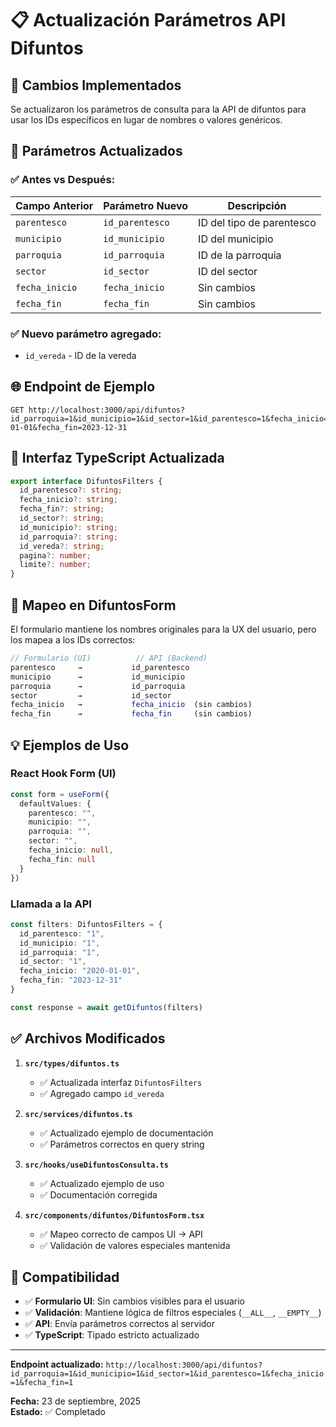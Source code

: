 # 📋 Actualización Parámetros API Difuntos

## 🎯 Cambios Implementados

Se actualizaron los parámetros de consulta para la API de difuntos para usar los IDs específicos en lugar de nombres o valores genéricos.

## 🔧 Parámetros Actualizados

### ✅ Antes vs Después:

| Campo Anterior | Parámetro Nuevo | Descripción |
|---------------|-----------------|-------------|
| `parentesco` | `id_parentesco` | ID del tipo de parentesco |
| `municipio` | `id_municipio` | ID del municipio |
| `parroquia` | `id_parroquia` | ID de la parroquia |
| `sector` | `id_sector` | ID del sector |
| `fecha_inicio` | `fecha_inicio` | Sin cambios |
| `fecha_fin` | `fecha_fin` | Sin cambios |

### ✅ Nuevo parámetro agregado:
- `id_vereda` - ID de la vereda

## 🌐 Endpoint de Ejemplo

```
GET http://localhost:3000/api/difuntos?id_parroquia=1&id_municipio=1&id_sector=1&id_parentesco=1&fecha_inicio=2020-01-01&fecha_fin=2023-12-31
```

## 📝 Interfaz TypeScript Actualizada

```typescript
export interface DifuntosFilters {
  id_parentesco?: string;
  fecha_inicio?: string;
  fecha_fin?: string;
  id_sector?: string;
  id_municipio?: string;
  id_parroquia?: string;
  id_vereda?: string;
  pagina?: number;
  limite?: number;
}
```

## 🔄 Mapeo en DifuntosForm

El formulario mantiene los nombres originales para la UX del usuario, pero los mapea a los IDs correctos:

```typescript
// Formulario (UI)          // API (Backend)
parentesco     →           id_parentesco
municipio      →           id_municipio  
parroquia      →           id_parroquia
sector         →           id_sector
fecha_inicio   →           fecha_inicio  (sin cambios)
fecha_fin      →           fecha_fin     (sin cambios)
```

## 💡 Ejemplos de Uso

### React Hook Form (UI)
```typescript
const form = useForm({
  defaultValues: {
    parentesco: "",
    municipio: "",
    parroquia: "", 
    sector: "",
    fecha_inicio: null,
    fecha_fin: null
  }
})
```

### Llamada a la API
```typescript
const filters: DifuntosFilters = {
  id_parentesco: "1",
  id_municipio: "1", 
  id_parroquia: "1",
  id_sector: "1",
  fecha_inicio: "2020-01-01",
  fecha_fin: "2023-12-31"
}

const response = await getDifuntos(filters)
```

## ✅ Archivos Modificados

1. **`src/types/difuntos.ts`**
   - ✅ Actualizada interfaz `DifuntosFilters`
   - ✅ Agregado campo `id_vereda`

2. **`src/services/difuntos.ts`**  
   - ✅ Actualizado ejemplo de documentación
   - ✅ Parámetros correctos en query string

3. **`src/hooks/useDifuntosConsulta.ts`**
   - ✅ Actualizado ejemplo de uso
   - ✅ Documentación corregida

4. **`src/components/difuntos/DifuntosForm.tsx`**
   - ✅ Mapeo correcto de campos UI → API
   - ✅ Validación de valores especiales mantenida

## 🎯 Compatibilidad

- ✅ **Formulario UI**: Sin cambios visibles para el usuario
- ✅ **Validación**: Mantiene lógica de filtros especiales (`__ALL__`, `__EMPTY__`)  
- ✅ **API**: Envía parámetros correctos al servidor
- ✅ **TypeScript**: Tipado estricto actualizado

---

**Endpoint actualizado:** `http://localhost:3000/api/difuntos?id_parroquia=1&id_municipio=1&id_sector=1&id_parentesco=1&fecha_inicio=1&fecha_fin=1`

**Fecha:** 23 de septiembre, 2025  
**Estado:** ✅ Completado